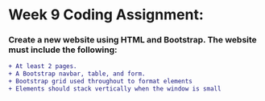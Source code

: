 # Week 9 Coding Assignment:  

### Create a new website using HTML and Bootstrap. The website must include the following:
```diff  
+ At least 2 pages.
+ A Bootstrap navbar, table, and form.
+ Bootstrap grid used throughout to format elements
+ Elements should stack vertically when the window is small
```